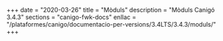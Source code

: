 +++
date        = "2020-03-26"
title       = "Mòduls"
description = "Mòduls Canigó 3.4.3"
sections    = "canigo-fwk-docs"
enllac		= "/plataformes/canigo/documentacio-per-versions/3.4LTS/3.4.3/moduls/"
+++